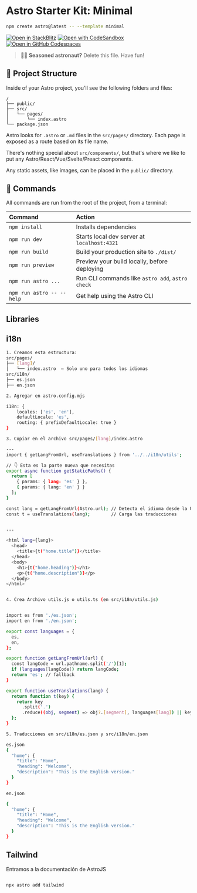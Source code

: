 # Astro Starter Kit: Minimal

```sh
npm create astro@latest -- --template minimal
```

[![Open in StackBlitz](https://developer.stackblitz.com/img/open_in_stackblitz.svg)](https://stackblitz.com/github/withastro/astro/tree/latest/examples/minimal)
[![Open with CodeSandbox](https://assets.codesandbox.io/github/button-edit-lime.svg)](https://codesandbox.io/p/sandbox/github/withastro/astro/tree/latest/examples/minimal)
[![Open in GitHub Codespaces](https://github.com/codespaces/badge.svg)](https://codespaces.new/withastro/astro?devcontainer_path=.devcontainer/minimal/devcontainer.json)

> 🧑‍🚀 **Seasoned astronaut?** Delete this file. Have fun!

## 🚀 Project Structure

Inside of your Astro project, you'll see the following folders and files:

```text
/
├── public/
├── src/
│   └── pages/
│       └── index.astro
└── package.json
```

Astro looks for `.astro` or `.md` files in the `src/pages/` directory. Each page is exposed as a route based on its file name.

There's nothing special about `src/components/`, but that's where we like to put any Astro/React/Vue/Svelte/Preact components.

Any static assets, like images, can be placed in the `public/` directory.

## 🧞 Commands

All commands are run from the root of the project, from a terminal:

| Command                   | Action                                           |
| :------------------------ | :----------------------------------------------- |
| `npm install`             | Installs dependencies                            |
| `npm run dev`             | Starts local dev server at `localhost:4321`      |
| `npm run build`           | Build your production site to `./dist/`          |
| `npm run preview`         | Preview your build locally, before deploying     |
| `npm run astro ...`       | Run CLI commands like `astro add`, `astro check` |
| `npm run astro -- --help` | Get help using the Astro CLI                     |

## Libraries

## i18n

```sh
1. Creamos esta estructura:
src/pages/
├── [lang]/
│   └── index.astro  ← Solo uno para todos los idiomas
src/i18n/
├── es.json
├── en.json

2. Agregar en astro.config.mjs

i18n: {
    locales: ['es', 'en'],
    defaultLocale: 'es',
    routing: { prefixDefaultLocale: true }
}

3. Copiar en el archivo src/pages/[lang]/index.astro

---
import { getLangFromUrl, useTranslations } from '../../i18n/utils';

// 👇 Esta es la parte nueva que necesitas
export async function getStaticPaths() {
  return [
    { params: { lang: 'es' } },
    { params: { lang: 'en' } }
  ];
}

const lang = getLangFromUrl(Astro.url); // Detecta el idioma desde la URL
const t = useTranslations(lang);        // Carga las traducciones


---

<html lang={lang}>
  <head>
    <title>{t("home.title")}</title>
  </head>
  <body>
    <h1>{t("home.heading")}</h1>
    <p>{t("home.description")}</p>
  </body>
</html>


4. Crea Archivo utils.js o utils.ts (en src/i18n/utils.js)


import es from './es.json';
import en from './en.json';

export const languages = {
  es,
  en,
};

export function getLangFromUrl(url) {
  const langCode = url.pathname.split('/')[1];
  if (languages[langCode]) return langCode;
  return 'es'; // fallback
}

export function useTranslations(lang) {
  return function t(key) {
    return key
      .split('.')
      .reduce((obj, segment) => obj?.[segment], languages[lang]) || key;
  };
}

5. Traducciones en src/i18n/es.json y src/i18n/en.json

es.json
{
  "home": {
    "title": "Home",
    "heading": "Welcome",
    "description": "This is the English version."
  }
}

en.json

{
  "home": {
    "title": "Home",
    "heading": "Welcome",
    "description": "This is the English version."
  }
}


```






## Tailwind

Entramos a la documentación de AstroJS

```sh

npx astro add tailwind


```
